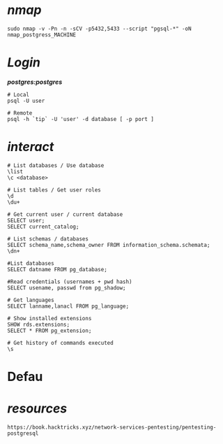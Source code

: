 # ***nmap***
```shell
sudo nmap -v -Pn -n -sCV -p5432,5433 --script "pgsql-*" -oN nmap_postgress_MACHINE
```
# ***Login***
***postgres:postgres***
```shell
# Local
psql -U user
```

```shell
# Remote
psql -h `tip` -U 'user' -d database [ -p port ]
```

# ***interact***
```shell
# List databases / Use database
\list
\c <database>

# List tables / Get user roles
\d
\du+

# Get current user / current database
SELECT user;
SELECT current_catalog;

# List schemas / databases
SELECT schema_name,schema_owner FROM information_schema.schemata;
\dn+

#List databases
SELECT datname FROM pg_database;

#Read credentials (usernames + pwd hash)
SELECT usename, passwd from pg_shadow;

# Get languages
SELECT lanname,lanacl FROM pg_language;

# Show installed extensions
SHOW rds.extensions;
SELECT * FROM pg_extension;

# Get history of commands executed
\s
```

# Defau
# ***resources***
```
https://book.hacktricks.xyz/network-services-pentesting/pentesting-postgresql
```